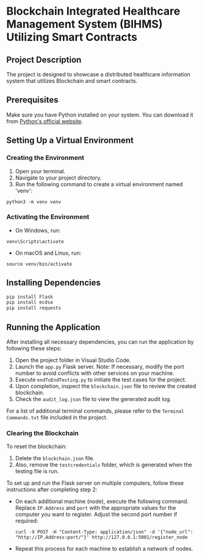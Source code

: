 # Blockchain Integrated Healthcare Management System (BIHMS) Utilizing Smart Contracts

## Project Description
The project is designed to showcase a distributed healthcare information system that utilizes Blockchain and smart contracts.

## Prerequisites
Make sure you have Python installed on your system. You can download it from [Python's official website](https://www.python.org/).

## Setting Up a Virtual Environment

### Creating the Environment
1. Open your terminal.
2. Navigate to your project directory.
3. Run the following command to create a virtual environment named 'venv':
```
python3 -m venv venv
```

### Activating the Environment
- On Windows, run:
```
venv\Scripts\activate
```

- On macOS and Linux, run:
```
source venv/bin/activate
```

## Installing Dependencies

```bash
pip install Flask
pip install ecdsa
pip install requests
```

## Running the Application

After installing all necessary dependencies, you can run the application by following these steps:

1. Open the project folder in Visual Studio Code.
2. Launch the `app.py` Flask server. Note: If necessary, modify the port number to avoid conflicts with other services on your machine.
3. Execute `endToEndTesting.py` to initiate the test cases for the project.
4. Upon completion, inspect the `blockchain.json` file to review the created blockchain.
5. Check the `audit_log.json` file to view the generated audit log.

For a list of additional terminal commands, please refer to the `Terminal Commands.txt` file included in the project.

### Clearing the Blockchain
To reset the blockchain:
1. Delete the `blockchain.json` file.
2. Also, remove the `testcredentials` folder, which is generated when the testing file is run.

To set up and run the Flask server on multiple computers, follow these instructions after completing step 2:

- On each additional machine (node), execute the following command. Replace `IP.Address` and `port` with the appropriate values for the computer you want to register. Adjust the second port number if required:
  ```
  curl -X POST -H "Content-Type: application/json" -d '{"node_url": "http://IP.Address:port/"}' http://127.0.0.1:5001/register_node
  ```
- Repeat this process for each machine to establish a network of nodes.
